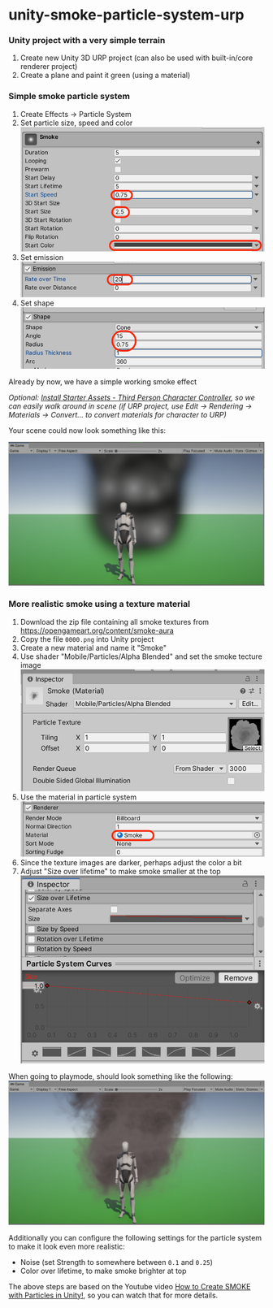 # unity-smoke-particle-system-urp

### Unity project with a very simple terrain

1. Create new Unity 3D URP project (can also be used with built-in/core renderer project)
1. Create a plane and paint it green (using a material)

### Simple smoke particle system

1. Create Effects -> Particle System
1. Set particle size, speed and color
   ![Set particle size, speed and color](./Assets/Documentation/Images/particle-system-setup-color.png)
1. Set emission
   ![Set emission](./Assets/Documentation/Images/particle-system-setup-emission.png)
1. Set shape
![Set shape](./Assets/Documentation/Images/particle-system-setup-shape.png)

Already by now, we have a simple working smoke effect

_Optional: [Install Starter Assets - Third Person Character Controller](https://assetstore.unity.com/packages/essentials/starter-assets-third-person-character-controller-196526), so we can easily walk around in scene (if URP project, use Edit -> Rendering -> Materials -> Convert... to convert materials for character to URP)_

Your scene could now look something like this:

![Playmode with default material](./Assets/Documentation/Images/playmode-with-default-material.png)

### More realistic smoke using a texture material

1. Download the zip file containing all smoke textures from https://opengameart.org/content/smoke-aura
1. Copy the file `0000.png` into Unity project
1. Create a new material and name it "Smoke"
1. Use shader "Mobile/Particles/Alpha Blended" and set the smoke tecture image
   ![Playmode with default material](./Assets/Documentation/Images/smoke-material-shader.png)
1. Use the material in particle system
   ![Use smoke material](./Assets/Documentation/Images/particle-system-setup-material.png)
1. Since the texture images are darker, perhaps adjust the color a bit
1. Adjust "Size over lifetime" to make smoke smaller at the top
   ![Size over lifetime](./Assets/Documentation/Images/particle-system-setup-size-over-lifetime.png)

When going to playmode, should look something like the following:
![Playmode with smoke material](./Assets/Documentation/Images/playmode-with-smoke-material.png)

Additionally you can configure the following settings for the particle system to make it look even more realistic:

* Noise (set Strength to somewhere between `0.1` and `0.25`)
* Color over lifetime, to make smoke brighter at top

The above steps are based on the Youtube video [How to Create SMOKE with Particles in Unity!](https://www.youtube.com/watch?v=YwGS73QpPt0), so you can watch that for more details.
